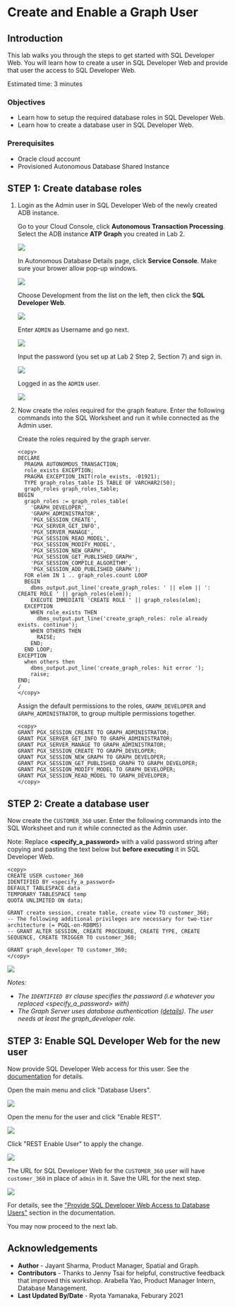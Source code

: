 # Create and Enable a Graph User

## Introduction

This lab walks you through the steps to get started with SQL Developer Web. You will learn how to create a user in SQL Developer Web and provide that user the access to SQL Developer Web.

Estimated time: 3 minutes

### Objectives

- Learn how to setup the required database roles in SQL Developer Web.
- Learn how to create a database user in SQL Developer Web.

### Prerequisites

* Oracle cloud account
* Provisioned Autonomous Database Shared Instance

## **STEP 1:** Create database roles

1. Login as the Admin user in SQL Developer Web of the newly created ADB instance.

    Go to your Cloud Console, click **Autonomous Transaction Processing**. Select the ADB instance **ATP Graph** you created in Lab 2.

    ![](images/select_ATP.png)

    In Autonomous Database Details page, click **Service Console**. Make sure your brower allow pop-up windows.

    ![](images/adb-console.jpg)

    Choose Development from the list on the left, then click the **SQL Developer Web**.

    ![](images/ADB_ConsoleDevTab.png)

    Enter `ADMIN` as Username and go next.

    ![](images/login-1.jpg)

    Input the password (you set up at Lab 2 Step 2, Section 7) and sign in.

    ![](images/login-2.jpg)
  
    Logged in as the `ADMIN` user. 

    ![](images/ADB_SQLDevWebHome.jpg)

2. Now create the roles required for the graph feature. Enter the following commands into the SQL Worksheet and run it while connected as the Admin user.

    Create the roles required by the graph server.
    ```
    <copy>
    DECLARE
      PRAGMA AUTONOMOUS_TRANSACTION;
      role_exists EXCEPTION;
      PRAGMA EXCEPTION_INIT(role_exists, -01921);
      TYPE graph_roles_table IS TABLE OF VARCHAR2(50);
      graph_roles graph_roles_table;
    BEGIN
      graph_roles := graph_roles_table(
        'GRAPH_DEVELOPER',
        'GRAPH_ADMINISTRATOR',
        'PGX_SESSION_CREATE',
        'PGX_SERVER_GET_INFO',
        'PGX_SERVER_MANAGE',
        'PGX_SESSION_READ_MODEL',
        'PGX_SESSION_MODIFY_MODEL',
        'PGX_SESSION_NEW_GRAPH',
        'PGX_SESSION_GET_PUBLISHED_GRAPH',
        'PGX_SESSION_COMPILE_ALGORITHM',
        'PGX_SESSION_ADD_PUBLISHED_GRAPH');
      FOR elem IN 1 .. graph_roles.count LOOP
      BEGIN
        dbms_output.put_line('create_graph_roles: ' || elem || ': CREATE ROLE ' || graph_roles(elem));
        EXECUTE IMMEDIATE 'CREATE ROLE ' || graph_roles(elem);
      EXCEPTION
        WHEN role_exists THEN
          dbms_output.put_line('create_graph_roles: role already exists. continue');
        WHEN OTHERS THEN
          RAISE;
        END;
      END LOOP;
    EXCEPTION
      when others then
        dbms_output.put_line('create_graph_roles: hit error ');
        raise;
    END;
    /
    </copy>
    ```

    Assign the default permissions to the roles, `GRAPH_DEVELOPER` and `GRAPH_ADMINISTRATOR`, to group multiple permissions together.
    ```
    <copy>
    GRANT PGX_SESSION_CREATE TO GRAPH_ADMINISTRATOR;
    GRANT PGX_SERVER_GET_INFO TO GRAPH_ADMINISTRATOR;
    GRANT PGX_SERVER_MANAGE TO GRAPH_ADMINISTRATOR;
    GRANT PGX_SESSION_CREATE TO GRAPH_DEVELOPER;
    GRANT PGX_SESSION_NEW_GRAPH TO GRAPH_DEVELOPER;
    GRANT PGX_SESSION_GET_PUBLISHED_GRAPH TO GRAPH_DEVELOPER;
    GRANT PGX_SESSION_MODIFY_MODEL TO GRAPH_DEVELOPER;
    GRANT PGX_SESSION_READ_MODEL TO GRAPH_DEVELOPER;
    </copy>
    ```

## **STEP 2:** Create a database user

Now create the `CUSTOMER_360` user. Enter the following commands into the SQL Worksheet and run it while connected as the Admin user.

Note: Replace **<specify_a_password>** with a valid password string after copying and pasting the text below but **before executing** it in SQL Developer Web.

```
<copy>
CREATE USER customer_360 
IDENTIFIED BY <specify_a_password> 
DEFAULT TABLESPACE data 
TEMPORARY TABLESPACE temp 
QUOTA UNLIMITED ON data;

GRANT create session, create table, create view TO customer_360;
-- The following additional privileges are necessary for two-tier architecture (= PGQL-on-RDBMS)
-- GRANT ALTER SESSION, CREATE PROCEDURE, CREATE TYPE, CREATE SEQUENCE, CREATE TRIGGER TO customer_360;

GRANT graph_developer TO customer_360;
</copy>
```

![](images/create-user.jpg)

*Notes:* 
- *The `IDENTIFIED BY` clause specifies the password (i.e whatever you replaced <specify_a_password> with)*
- *The Graph Server uses database authentication ([details](https://docs.oracle.com/en/database/oracle/oracle-database/20/spgdg/using-inmemory-analyst-oracle-database.html)). The user needs at least the graph_developer role.*

## **STEP 3:** Enable SQL Developer Web for the new user

Now provide SQL Developer Web access for this user. See the [documentation](https://docs.oracle.com/en/cloud/paas/autonomous-data-warehouse-cloud/user/sql-developer-web.html#GUID-4B404CE3-C832-4089-B37A-ADE1036C7EEA) for details.

Open the main menu and click "Database Users".

![](images/database-users.jpg)

Open the menu for the user and click "Enable REST".

![](images/enable-rest-1.jpg)

Click "REST Enable User" to apply the change.

![](images/enable-rest-2.jpg)

The URL for SQL Developer Web for the `CUSTOMER_360` user will have `customer_360` in place of `admin` in it. Save the URL for the next step.

![](images/login-c360.jpg)

For details, see the ["Provide SQL Developer Web Access to Database Users"](https://docs.oracle.com/en/cloud/paas/autonomous-data-warehouse-cloud/user/sql-developer-web.html#GUID-4B404CE3-C832-4089-B37A-ADE1036C7EEA) section in the documentation.

You may now proceed to the next lab.

## Acknowledgements ##

* **Author** - Jayant Sharma, Product Manager, Spatial and Graph.
* **Contributors** - Thanks to Jenny Tsai for helpful, constructive feedback that improved this workshop. Arabella Yao, Product Manager Intern, Database Management.
* **Last Updated By/Date** - Ryota Yamanaka, Feburary 2021

